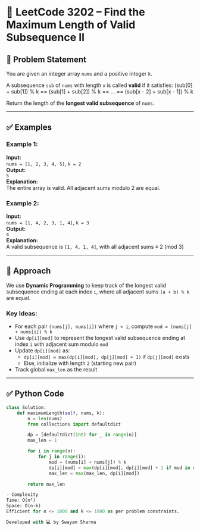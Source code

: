 # 🚀 LeetCode 3202 – Find the Maximum Length of Valid Subsequence II

## 🧩 Problem Statement

You are given an integer array `nums` and a positive integer `k`.

A subsequence `sub` of `nums` with length `x` is called **valid** if it satisfies:
(sub[0] + sub[1]) % k == (sub[1] + sub[2]) % k == ... == (sub[x - 2] + sub[x - 1]) % k


Return the length of the **longest valid subsequence** of `nums`.

---

## ✅ Examples

### Example 1:
**Input:**  
`nums = [1, 2, 3, 4, 5]`, `k = 2`  
**Output:**  
`5`  
**Explanation:**  
The entire array is valid. All adjacent sums modulo 2 are equal.

### Example 2:
**Input:**  
`nums = [1, 4, 2, 3, 1, 4]`, `k = 3`  
**Output:**  
`4`  
**Explanation:**  
A valid subsequence is `[1, 4, 1, 4]`, with all adjacent sums ≡ 2 (mod 3)

---

## 🧠 Approach

We use **Dynamic Programming** to keep track of the longest valid subsequence ending at each index `i`, where all adjacent sums `(a + b) % k` are equal.

### Key Ideas:
- For each pair `(nums[j], nums[i])` where `j < i`, compute `mod = (nums[j] + nums[i]) % k`
- Use `dp[i][mod]` to represent the longest valid subsequence ending at index `i` with adjacent sum modulo `mod`
- Update `dp[i][mod]` as:
  - `dp[i][mod] = max(dp[i][mod], dp[j][mod] + 1)` if `dp[j][mod]` exists
  - Else, initialize with length `2` (starting new pair)
- Track global `max_len` as the result

---

## ✅ Python Code

```python
class Solution:
    def maximumLength(self, nums, k):
        n = len(nums)
        from collections import defaultdict

        dp = [defaultdict(int) for _ in range(n)]
        max_len = 1

        for i in range(n):
            for j in range(i):
                mod = (nums[i] + nums[j]) % k
                dp[i][mod] = max(dp[i][mod], dp[j][mod] + 1 if mod in dp[j] else 2)
                max_len = max(max_len, dp[i][mod])

        return max_len

- Complexity
Time: O(n²)
Space: O(n·k)
Efficient for n <= 1000 and k <= 1000 as per problem constraints.

Developed with 💻 by Swayam Sharma

